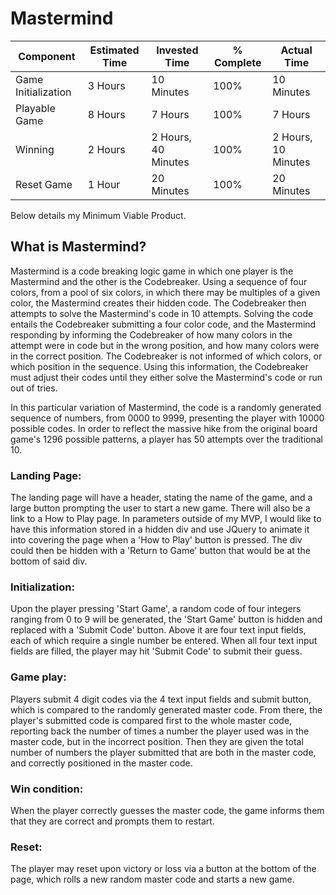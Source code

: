 # Mastermind

Component | Estimated Time | Invested Time | % Complete | Actual Time 
--- | --- |--- |--- |---
Game Initialization | 3 Hours | 10 Minutes | 100% | 10 Minutes 
Playable Game | 8 Hours | 7 Hours | 100% | 7 Hours
Winning | 2 Hours | 2 Hours, 40 Minutes | 100% | 2 Hours, 10 Minutes
Reset Game | 1 Hour | 20 Minutes | 100% | 20 Minutes


Below details my Minimum Viable Product.

## What is Mastermind?

Mastermind is a code breaking logic game in which one player is the Mastermind and the other is the Codebreaker. Using a sequence of four colors, from a pool of six colors, in which there may be multiples of a given color, the Mastermind creates their hidden code. The Codebreaker then attempts to solve the Mastermind's code in 10 attempts. Solving the code entails the Codebreaker submitting a four color code, and the Mastermind responding by informing the Codebreaker of how many colors in the attempt were in code but in the wrong position, and how many colors were in the correct position. The Codebreaker is not informed of which colors, or which position in the sequence. Using this information, the Codebreaker must adjust their codes until they either solve the Mastermind's code or run out of tries.

In this particular variation of Mastermind, the code is a randomly generated sequence of numbers, from 0000 to 9999, presenting the player with 10000 possible codes. In order to reflect the massive hike from the original board game's 1296 possible patterns, a player has 50 attempts over the traditional 10.

### Landing Page: 

The landing page will have a header, stating the name of the game, and a large button prompting the user to start a new game. There will also be a link to a How to Play page. In parameters outside of my MVP, I would like to have this information stored in a hidden div and use JQuery to animate it into covering the page when a 'How to Play' button is pressed. The div could then be hidden with a 'Return to Game' button that would be at the bottom of said div.

### Initialization:

Upon the player pressing 'Start Game', a random code of four integers ranging from 0 to 9 will be generated, the 'Start Game' button is hidden and replaced with a 'Submit Code' button. Above it are four text input fields, each of which require a single number be entered. When all four text input fields are filled, the player may hit 'Submit Code' to submit their guess. 

### Game play:

Players submit 4 digit codes via the 4 text input fields and submit button, which is compared to the randomly generated master code. From there, the player's submitted code is compared first to the whole master code, reporting back the number of times a number the player used was in the master code, but in the incorrect position. Then they are given the total number of numbers the player submitted that are both in the master code, and correctly positioned in the master code.

### Win condition: 
When the player correctly guesses the master code, the game informs them that they are correct and prompts them to restart.

### Reset: 
The player may reset upon victory or loss via a button at the bottom of the page, which rolls a new random master code and starts a new game.
